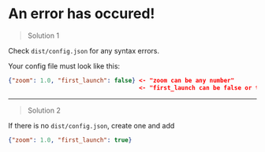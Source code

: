 # An error has occured!

> Solution 1

Check ```dist/config.json``` for any syntax errors.

Your config file must look like this:
```json
{"zoom": 1.0, "first_launch": false} <- "zoom can be any number"
                                     <- "first_launch can be false or true"
```
--------------------
> Solution 2

If there is no ```dist/config.json```, create one and add
```json
{"zoom": 1.0, "first_launch": true}
```
